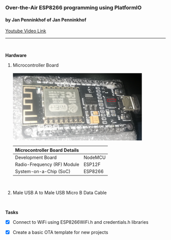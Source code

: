 ### **Over-the-Air ESP8266 programming using PlatformIO**
#### by Jan Penninkhof of Jan Penninkhof

[Youtube Video Link][Jan Penninkhof]

---


<br  />

**Hardware**
1. Microcontroller Board
    <br  />
    <br  />
    ![github](https://raw.githubusercontent.com/lorenzmiranda05/EspOta/main/Assets/Images/ESP8266%20ESP-12E%20MCU.png)

    | Microcontroller Board Details | | 
    | - | - | 
    | Development Board | NodeMCU |
    | Radio-Frequency (RF) Module | ESP12F |
    | System-on-a-Chip (SoC) | ESP8266 |
    <br  />
1. Male USB A to Male USB Micro B Data Cable


<br  />

**Tasks**
* [x] Connect to WiFi using ESP8266WiFi.h and credentials.h libraries
* [x] Create a basic OTA template for new projects


<!-- Reusable and Invisible URL Definitions  -->
[Github]: https://github.com
[Jan Penninkhof]: https://www.youtube.com/watch?v=lXchL3hpDO4